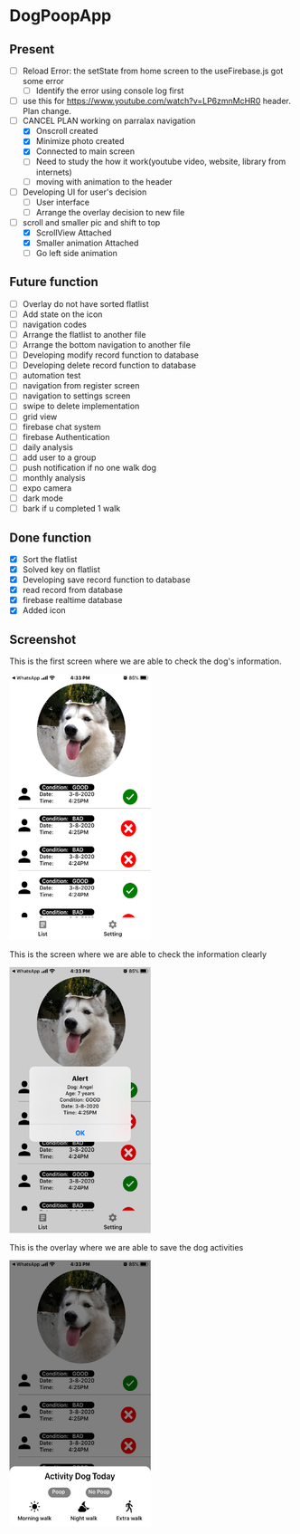 # DogPoopApp

## Present
- [ ] Reload Error: the setState from home screen to the useFirebase.js got some error<br>
  - [ ] Identify the error using console log first<br>
  
- [ ] use this for https://www.youtube.com/watch?v=LP6zmnMcHR0 header. Plan change.<br>
- [ ] CANCEL PLAN working on parralax navigation<br>
  - [x] Onscroll created
  - [x] Minimize photo created
  - [x] Connected to main screen
  - [ ] Need to study the how it work(youtube video, website, library from internets)
  - [ ] moving with animation to the header<br>
- [ ] Developing UI for user's decision<br>
  - [ ] User interface<br>
  - [ ] Arrange the overlay decision to new file<br>
- [ ] scroll and smaller pic and shift to top
  - [x] ScrollView Attached
  - [x] Smaller animation Attached
  - [ ] Go left side animation

## Future function
- [ ] Overlay do not have sorted flatlist<br>
- [ ] Add state on the icon<br>
- [ ] navigation codes<br>
- [ ] Arrange the flatlist to another file<br>
- [ ] Arrange the bottom navigation to another file<br>
- [ ] Developing modify record function to database<br>
- [ ] Developing delete record function to database<br>
- [ ] automation test<br>
- [ ] navigation from register screen<br>
- [ ] navigation to settings screen<br>
- [ ] swipe to delete implementation<br>
- [ ] grid view<br>
- [ ] firebase chat system<br>
- [ ] firebase Authentication<br>
- [ ] daily analysis<br>
- [ ] add user to a group<br>
- [ ] push notification if no one walk dog<br>
- [ ] monthly analysis<br>
- [ ] expo camera<br>
- [ ] dark mode<br>
- [ ] bark if u completed 1 walk<br>

## Done function
- [x] Sort the flatlist<br>
- [x] Solved key on flatlist
- [x] Developing save record function to database<br>
- [x] read record from database<br>
- [x] firebase realtime database<br>
- [x] Added icon<br>

## Screenshot
<p>This is the first screen where we are able to check the dog's information.</p>
<p align="left">
<img src="./assets/images/ss3.jpg" width="250" height="470">
</p>

<p>This is the screen where we are able to check the information clearly</p>
<p align="left">
<img src="./assets/images/ss4.jpg" width="250" height="470">
</p>

<p>This is the overlay where we are able to save the dog activities</p>
<p align="left">
<img src="./assets/images/ss5.jpg" width="250" height="470">
</p>

